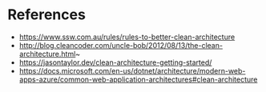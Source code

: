 # References

- https://www.ssw.com.au/rules/rules-to-better-clean-architecture
- http://blog.cleancoder.com/uncle-bob/2012/08/13/the-clean-architecture.html~
- https://jasontaylor.dev/clean-architecture-getting-started/
- https://docs.microsoft.com/en-us/dotnet/architecture/modern-web-apps-azure/common-web-application-architectures#clean-architecture
